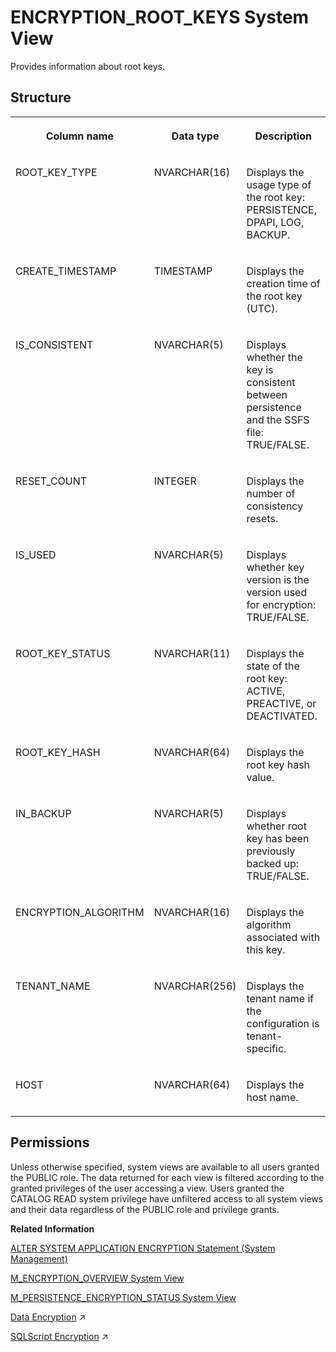<!-- loio40c7f484a9ab49d5b3dbcb305ac91fcd -->

# ENCRYPTION\_ROOT\_KEYS System View

Provides information about root keys.



<a name="loio40c7f484a9ab49d5b3dbcb305ac91fcd___e_n_c_r_y_p_t_i_o_n__r_o_o_t__k_e_y_s_1struct_ENCRYPTION_ROOT_KEYS"/>

## Structure


<table>
<tr>
<th valign="top">

Column name

</th>
<th valign="top">

Data type

</th>
<th valign="top">

Description

</th>
</tr>
<tr>
<td valign="top">

ROOT\_KEY\_TYPE

</td>
<td valign="top">

NVARCHAR\(16\)

</td>
<td valign="top">

Displays the usage type of the root key: PERSISTENCE, DPAPI, LOG, BACKUP.

</td>
</tr>
<tr>
<td valign="top">

CREATE\_TIMESTAMP

</td>
<td valign="top">

TIMESTAMP

</td>
<td valign="top">

Displays the creation time of the root key \(UTC\).

</td>
</tr>
<tr>
<td valign="top">

IS\_CONSISTENT

</td>
<td valign="top">

NVARCHAR\(5\)

</td>
<td valign="top">

Displays whether the key is consistent between persistence and the SSFS file: TRUE/FALSE.

</td>
</tr>
<tr>
<td valign="top">

RESET\_COUNT

</td>
<td valign="top">

INTEGER

</td>
<td valign="top">

Displays the number of consistency resets.

</td>
</tr>
<tr>
<td valign="top">

IS\_USED

</td>
<td valign="top">

NVARCHAR\(5\)

</td>
<td valign="top">

Displays whether key version is the version used for encryption: TRUE/FALSE.

</td>
</tr>
<tr>
<td valign="top">

ROOT\_KEY\_STATUS

</td>
<td valign="top">

NVARCHAR\(11\)

</td>
<td valign="top">

Displays the state of the root key: ACTIVE, PREACTIVE, or DEACTIVATED.

</td>
</tr>
<tr>
<td valign="top">

ROOT\_KEY\_HASH

</td>
<td valign="top">

NVARCHAR\(64\)

</td>
<td valign="top">

Displays the root key hash value.

</td>
</tr>
<tr>
<td valign="top">

IN\_BACKUP

</td>
<td valign="top">

NVARCHAR\(5\)

</td>
<td valign="top">

Displays whether root key has been previously backed up: TRUE/FALSE.

</td>
</tr>
<tr>
<td valign="top">

ENCRYPTION\_ALGORITHM

</td>
<td valign="top">

NVARCHAR\(16\)

</td>
<td valign="top">

Displays the algorithm associated with this key.

</td>
</tr>
<tr>
<td valign="top">

TENANT\_NAME

</td>
<td valign="top">

NVARCHAR\(256\)

</td>
<td valign="top">

Displays the tenant name if the configuration is tenant-specific.

</td>
</tr>
<tr>
<td valign="top">

HOST

</td>
<td valign="top">

NVARCHAR\(64\)

</td>
<td valign="top">

Displays the host name.

</td>
</tr>
</table>



<a name="loio40c7f484a9ab49d5b3dbcb305ac91fcd__section_jts_qhr_bzb"/>

## Permissions

Unless otherwise specified, system views are available to all users granted the PUBLIC role. The data returned for each view is filtered according to the granted privileges of the user accessing a view. Users granted the CATALOG READ system privilege have unfiltered access to all system views and their data regardless of the PUBLIC role and privilege grants.

**Related Information**  


[ALTER SYSTEM APPLICATION ENCRYPTION Statement \(System Management\)](../../010-SQL-Reference/012-SQL-Statements/alter-system-application-encryption-statement-system-management-f425959.md "Manages encryption keys for applications that use the internal data encryption service.")

[M\_ENCRYPTION\_OVERVIEW System View](../022-Monitoring-Views/m-encryption-overview-system-view-ee1a50a.md "Reports the encryption status for all data at rest where encryption is supported.")

[M\_PERSISTENCE\_ENCRYPTION\_STATUS System View](../022-Monitoring-Views/m-persistence-encryption-status-system-view-20b7570.md "Provides information about persistence encryption.")

[Data Encryption](https://help.sap.com/viewer/f9c5015e72e04fffa14d7d4f7267d897/2024_1_QRC/en-US/8b39eaf4af7a422e9ffd48a62c2558ce.html "The SAP HANA Cloud, SAP HANA database uses a number of encryption services to protect data at rest.") :arrow_upper_right:

[SQLScript Encryption](https://help.sap.com/viewer/d1cb63c8dd8e4c35a0f18aef632687f0/2024_1_QRC/en-US/afd729f2c11448a6a0cfb2b75fccc21b.html "") :arrow_upper_right:

